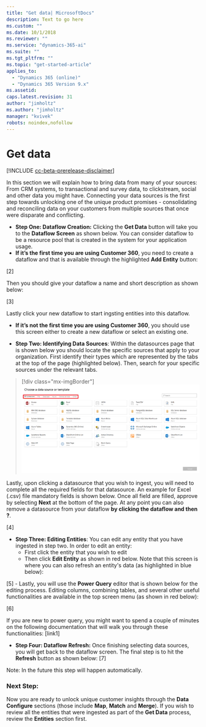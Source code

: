 ```yaml
---
title: "Get data| MicrosoftDocs"
description: Text to go here
ms.custom: ""
ms.date: 10/1/2018
ms.reviewer: ""
ms.service: "dynamics-365-ai"
ms.suite: ""
ms.tgt_pltfrm: ""
ms.topic: "get-started-article"
applies_to: 
  - "Dynamics 365 (online)"
  - "Dynamics 365 Version 9.x"
ms.assetid: 
caps.latest.revision: 31
author: "jimholtz"
ms.author: "jimholtz"
manager: "kvivek"
robots: noindex,nofollow
---
```

# Get data

[!INCLUDE [cc-beta-prerelease-disclaimer](../includes/cc-beta-prerelease-disclaimer.md)]

In this section we will explain how to bring data from many of your sources: From CRM systems, to transactional and survey data, to clickstream, social and other data you might have. Connecting your data sources is the first step towards unlocking one of the unique product promises - consolidating and reconciling data on your customers from multiple sources that once were disparate and conflicting.

-	**Step One: Dataflow Creation:** Clicking the **Get Data** button will take you to the **Dataflow Screen** as shown below. You can consider dataflow to be a resource pool that is created in the system for your application usage.
- **If it’s the first time you are using Customer 360**, you need to create a dataflow and that is available through the highlighted **Add Entity** button:

[2]

Then you should give your dataflow a name and short description as shown below:

[3]

Lastly click your new dataflow to start ingsting entities into this dataflow.
- **If it’s not the first time you are using Customer 360**, you should use this screen either to create a new dataflow or select an existing one. 

- **Step Two: Identifying Data Sources**: Within the datasources page that is shown below you should locate the specific sources that apply to your organization. First identify their types which are represented by the tabs at the top of the page (highlighted below). Then, search for your specific sources under the relevant tabs.

> [!div class="mx-imgBorder"] 
> ![](media/choose-data-source-menu.png "Data source menu")

Lastly, upon clicking a datasource that you wish to ingest, you will need to complete all the required fields for that datasource. An example for Excel (.csv) file mandatory fields is shown below. Once all field are filled, approve by selecting **Next** at the bottom of the page. At any point you can also remove a datasource from your dataflow **by clicking the dataflow and then ?**.

[4]

- **Step Three: Editing Entities**: You can edit any entity that you have ingested in step two. In order to edit an entity:
    - First click the entity that you wish to edit
    - Then click **Edit Entity** as shown in red below. Note that this screen is where you can also refresh an entity's data (as highlighted in blue below):
    
[5]
    - Lastly, you will use the **Power Query** editor that is shown below for the editing process. Editing columns, combining tables, and several other useful functionalities are available in the top screen menu (as shown in red below):
    
[6]
     
If you are new to power query, you might want to spend a couple of minutes on the following documentation that will walk you through these functionalities:
[link1]

-	**Step Four: Dataflow Refresh:** Once finishing selecting data sources, you will get back to the dataflow screen. The final step is to hit the **Refresh** button as shown below:
[7]

Note: In the future this step will happen automatically. 

### Next Step: 
Now you are ready to unlock unique customer insights through the **Data Configure** sections (those include **Map**, **Match** and **Merge**). If you wish to review all the entities that were ingested as part of the **Get Data** process, review the **Entities** section first. 

